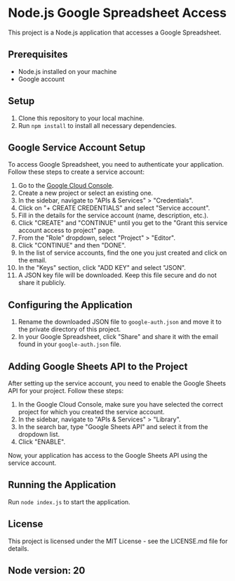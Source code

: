 # Node.js Google Spreadsheet Access

This project is a Node.js application that accesses a Google Spreadsheet.

## Prerequisites

- Node.js installed on your machine
- Google account

## Setup

1. Clone this repository to your local machine.
2. Run `npm install` to install all necessary dependencies.

## Google Service Account Setup

To access Google Spreadsheet, you need to authenticate your application. Follow these steps to create a service account:

1. Go to the [Google Cloud Console](https://console.cloud.google.com/).
2. Create a new project or select an existing one.
3. In the sidebar, navigate to "APIs & Services" > "Credentials".
4. Click on "+ CREATE CREDENTIALS" and select "Service account".
5. Fill in the details for the service account (name, description, etc.).
6. Click "CREATE" and "CONTINUE" until you get to the "Grant this service account access to project" page.
7. From the "Role" dropdown, select "Project" > "Editor".
8. Click "CONTINUE" and then "DONE".
9. In the list of service accounts, find the one you just created and click on the email.
10. In the "Keys" section, click "ADD KEY" and select "JSON".
11. A JSON key file will be downloaded. Keep this file secure and do not share it publicly.

## Configuring the Application

1. Rename the downloaded JSON file to `google-auth.json` and move it to the private directory of this project.
2. In your Google Spreadsheet, click "Share" and share it with the email found in your `google-auth.json` file.

## Adding Google Sheets API to the Project

After setting up the service account, you need to enable the Google Sheets API for your project. Follow these steps:

1. In the Google Cloud Console, make sure you have selected the correct project for which you created the service account.
2. In the sidebar, navigate to "APIs & Services" > "Library".
3. In the search bar, type "Google Sheets API" and select it from the dropdown list.
4. Click "ENABLE".

Now, your application has access to the Google Sheets API using the service account.

## Running the Application

Run `node index.js` to start the application.

## License

This project is licensed under the MIT License - see the LICENSE.md file for details.

## Node version: 20
